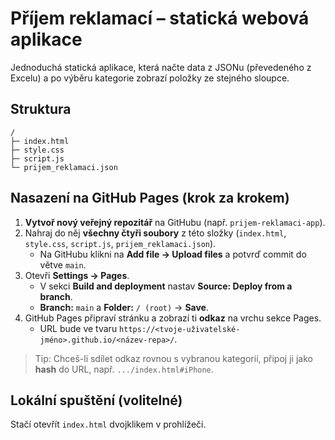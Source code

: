 # Příjem reklamací – statická webová aplikace

Jednoduchá statická aplikace, která načte data z JSONu (převedeného z Excelu) a po výběru kategorie zobrazí položky ze stejného sloupce.

## Struktura
```
/
├─ index.html
├─ style.css
├─ script.js
└─ prijem_reklamaci.json
```

## Nasazení na GitHub Pages (krok za krokem)

1. **Vytvoř nový veřejný repozitář** na GitHubu (např. `prijem-reklamaci-app`).
2. Nahraj do něj **všechny čtyři soubory** z této složky (`index.html`, `style.css`, `script.js`, `prijem_reklamaci.json`).
   - Na GitHubu klikni na **Add file → Upload files** a potvrď commit do větve `main`.
3. Otevři **Settings → Pages**.
   - V sekci **Build and deployment** nastav **Source: Deploy from a branch**.
   - **Branch:** `main` a **Folder:** `/ (root)` → **Save**.
4. GitHub Pages připraví stránku a zobrazí ti **odkaz** na vrchu sekce Pages.
   - URL bude ve tvaru `https://<tvoje-uživatelské-jméno>.github.io/<název-repa>/`.

> Tip: Chceš-li sdílet odkaz rovnou s vybranou kategorií, připoj ji jako **hash** do URL, např. `.../index.html#iPhone`.

## Lokální spuštění (volitelné)
Stačí otevřít `index.html` dvojklikem v prohlížeči.
